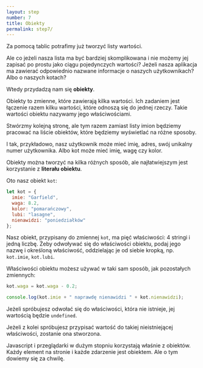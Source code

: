```yaml
---
layout: step
number: 7
title: Obiekty
permalink: step7/
---
```


Za pomocą tablic potrafimy już tworzyć listy wartości.

Ale co jeżeli nasza lista ma być bardziej skomplikowana i nie możemy jej zapisać po prostu jako ciągu pojedynczych wartości? Jeżeli nasza aplikacja ma zawierać odpowiednio nazwane informacje o naszych użytkownikach? Albo o naszych kotach?

Wtedy przydadzą nam się **obiekty**.

Obiekty to zmienne, które zawierają kilka wartości. Ich zadaniem jest łączenie razem kilku wartości, które odnoszą się do jednej rzeczy. Takie wartości obiektu nazywamy jego właściwościami.

Stwórzmy kolejną stronę, ale tym razem zamiast listy imion będziemy pracować na liście obiektów, które będziemy wyświetlać na różne sposoby.

I tak, przykładowo, nasz użytkownik może mieć imię, adres, swój unikalny numer użytkownika. Albo kot może mieć imię, wagę czy kolor.

Obiekty można tworzyć na kilka różnych sposób, ale najłatwiejszym jest korzystanie z **literału obiektu**.

Oto nasz obiekt `kot`:

```javascript
let kot = {
  imie: "Garfield",
  waga: 8.2,
  kolor: "pomarańczowy",
  lubi: "lasagne",
  nienawidzi: "poniedziałków"
};
```

Nasz obiekt, przypisany do zmiennej `kot`, ma pięć właściwości: 4 stringi i jedną liczbę.
Żeby odwoływać się do właściwości obiektu, podaj jego nazwę i określoną właściwość, oddzielając je od siebie kropką, np. `kot.imie`, `kot.lubi`.

Właściwości obiektu możesz używać w taki sam sposób, jak pozostałych zmiennych:

```javascript
kot.waga = kot.waga - 0.2;

console.log(kot.imie + " naprawdę nienawidzi " + kot.nienawidzi);
```

Jeżeli spróbujesz odwołać się do właściwości, która nie istnieje, jej wartością będzie `undefined`.

Jeżeli z kolei spróbujesz przypisać wartość do takiej nieistniejącej właściwości, zostanie ona stworzona.

Javascript i przeglądarki w dużym stopniu korzystają właśnie z obiektów. Każdy element na stronie i każde zdarzenie jest obiektem. Ale o tym dowiemy się za chwilę.
